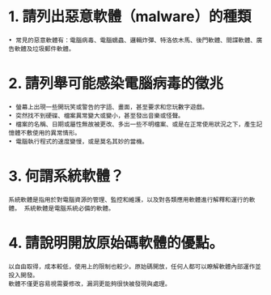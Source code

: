 # 1. 請列出惡意軟體（malware）的種類
```
• 常見的惡意軟體有：電腦病毒、電腦蠕蟲、邏輯炸彈、特洛依木馬、後門軟體、間諜軟體、廣告軟體及垃圾郵件軟體。
```
# 2. 請列舉可能感染電腦病毒的徵兆
```
• 螢幕上出現一些開玩笑或警告的字語、畫面，甚至要求和您玩數字遊戲。
• 突然找不到硬碟、檔案異常變大或變小，甚至發出音樂或怪聲。
• 檔案的名稱、日期或屬性無故被更改、多出一些不明檔案、或是在正常使用狀況之下，產生記憶體不敷使用的異常情形。
• 電腦執行程式的速度變慢，或是莫名其妙的當機。
```
# 3. 何謂系統軟體？
```
系統軟體是指用於對電腦資源的管理、監控和維護，以及對各類應用軟體進行解釋和運行的軟體。 系統軟體是電腦系統必備的軟體。
```
# 4. 請說明開放原始碼軟體的優點。
```
以自由取得，成本較低，使用上的限制也較少。原始碼開放，任何人都可以瞭解軟體內部運作並投入開發。
軟體不僅更容易視需要修改，漏洞更能夠很快被發現與處理。
```
